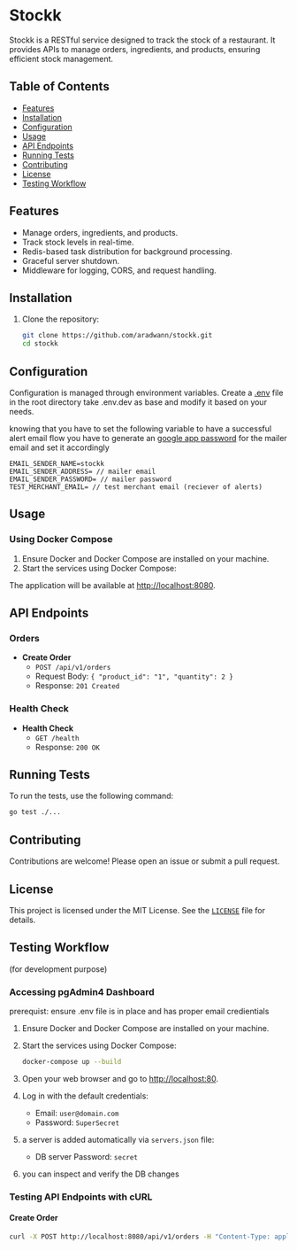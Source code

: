 # Stockk

Stockk is a RESTful service designed to track the stock of a restaurant. It provides APIs to manage orders, ingredients, and products, ensuring efficient stock management.

## Table of Contents

- [Features](#features)
- [Installation](#installation)
- [Configuration](#configuration)
- [Usage](#usage)
- [API Endpoints](#api-endpoints)
- [Running Tests](#running-tests)
- [Contributing](#contributing)
- [License](#license)
- [Testing Workflow](#testing-workflow)

## Features

- Manage orders, ingredients, and products.
- Track stock levels in real-time.
- Redis-based task distribution for background processing.
- Graceful server shutdown.
- Middleware for logging, CORS, and request handling.

## Installation

1. Clone the repository:

    ```sh
    git clone https://github.com/aradwann/stockk.git
    cd stockk
    ```

## Configuration

Configuration is managed through environment variables. Create a [.env](http:///1) file in the root directory take .env.dev as base and modify it based on your needs.

knowing that you have to set the following variable to have a successful alert email flow
you have to generate an [google app password](https://support.google.com/accounts/answer/185833?hl=en) for the mailer email and set it accordingly

```.env
EMAIL_SENDER_NAME=stockk
EMAIL_SENDER_ADDRESS= // mailer email
EMAIL_SENDER_PASSWORD= // mailer password
TEST_MERCHANT_EMAIL= // test merchant email (reciever of alerts)
```

## Usage

### Using Docker Compose

1. Ensure Docker and Docker Compose are installed on your machine.
2. Start the services using Docker Compose:

The application will be available at <http://localhost:8080>.

## API Endpoints

### Orders

- **Create Order**
  - `POST /api/v1/orders`
  - Request Body: `{ "product_id": "1", "quantity": 2 }`
  - Response: `201 Created`

### Health Check

- **Health Check**
  - `GET /health`
  - Response: `200 OK`

## Running Tests

To run the tests, use the following command:

```sh
go test ./...
```

## Contributing

Contributions are welcome! Please open an issue or submit a pull request.

## License

This project is licensed under the MIT License. See the [`LICENSE`](LICENSE ) file for details.

## Testing Workflow

(for development purpose)

### Accessing pgAdmin4 Dashboard

prerequist: ensure .env file is in place and has proper email credientials

1. Ensure Docker and Docker Compose are installed on your machine.
2. Start the services using Docker Compose:

    ```sh
    docker-compose up --build
    ```

3. Open your web browser and go to [http://localhost:80](http://localhost:80).
4. Log in with the default credentials:
    - Email: `user@domain.com`
    - Password: `SuperSecret`

5. a server is added automatically via `servers.json` file:
    - DB server Password: `secret`
6. you can inspect and verify the DB changes

### Testing API Endpoints with cURL

#### Create Order

```sh
curl -X POST http://localhost:8080/api/v1/orders -H "Content-Type: application/json" -d '{"product_id": "1", "quantity": 2}'
```
